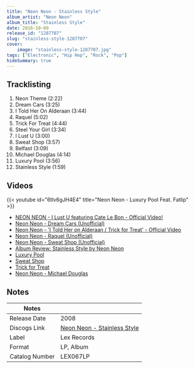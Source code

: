 ```yaml
---
title: "Neon Neon - Stainless Style"
album_artist: "Neon Neon"
album_title: "Stainless Style"
date: 2016-10-09
release_id: "1287707"
slug: "stainless-style-1287707"
cover:
    image: "stainless-style-1287707.jpg"
tags: ["Electronic", "Hip Hop", "Rock", "Pop"]
hideSummary: true
---
```


## Tracklisting
1. Neon Theme (2:22)
2. Dream Cars (3:25)
3. I Told Her On Alderaan (3:44)
4. Raquel (5:02)
5. Trick For Treat (4:44)
6. Steel Your Girl (3:34)
7. I Lust U (3:00)
8. Sweat Shop (3:57)
9. Belfast (3:09)
10. Michael Douglas (4:14)
11. Luxury Pool (3:56)
12. Stainless Style (1:59)

## Videos
{{< youtube id="6tlv6gJH4E4" title="Neon Neon - Luxury Pool Feat. Fatlip" >}}
- [NEON NEON - I Lust U featuring Cate Le Bon - Official Video!](https://www.youtube.com/watch?v=z4lZqDmCO9c)
- [Neon Neon - Dream Cars (Unofficial)](https://www.youtube.com/watch?v=Jt924g5lZ7w)
- [Neon Neon - 'I Told Her on Alderaan / Trick for Treat' - Official Video](https://www.youtube.com/watch?v=0TYGtl1Nc5Q)
- [Neon Neon - Raquel (Unofficial)](https://www.youtube.com/watch?v=wSG8SdLNyrg)
- [Neon Neon - Sweat Shop (Unofficial)](https://www.youtube.com/watch?v=3Di4uDDl4DM)
- [Album Review: Stainless Style by Neon Neon](https://www.youtube.com/watch?v=cz-6MH9ZoBg)
- [Luxury Pool](https://www.youtube.com/watch?v=dHyCrf6CSWs)
- [Sweat Shop](https://www.youtube.com/watch?v=VM0HxGiuH1Y)
- [Trick for Treat](https://www.youtube.com/watch?v=0ZEuRAK4X-E)
- [Neon Neon - Michael Douglas](https://www.youtube.com/watch?v=OzRkNvC7yiI)

## Notes

| Notes          |             |
| ---------------| ----------- |
| Release Date   | 2008 |
| Discogs Link   | [Neon Neon - Stainless Style](https://www.discogs.com/release/1287707) |
| Label          | Lex Records |
| Format         | LP, Album |
| Catalog Number | LEX067LP |

